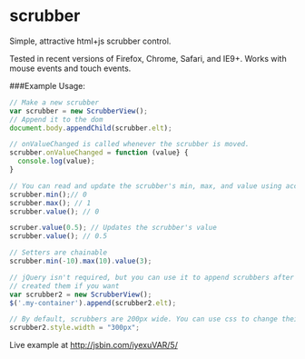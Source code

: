 scrubber
========

Simple, attractive html+js scrubber control.

Tested in recent versions of Firefox, Chrome, Safari, and IE9+. Works with mouse events and touch events.

###Example Usage:
```javascript
// Make a new scrubber
var scrubber = new ScrubberView();
// Append it to the dom
document.body.appendChild(scrubber.elt);

// onValueChanged is called whenever the scrubber is moved.
scrubber.onValueChanged = function (value} {
  console.log(value);
}

// You can read and update the scrubber's min, max, and value using accessor functions
scrubber.min();// 0
scrubber.max(); // 1
scrubber.value(); // 0

scruber.value(0.5); // Updates the scrubber's value
scrubber.value(); // 0.5

// Setters are chainable
scrubber.min(-10).max(10).value(3);

// jQuery isn't required, but you can use it to append scrubbers after you've
// created them if you want
var scrubber2 = new ScrubberView();
$('.my-container').append(scrubber2.elt);

// By default, scrubbers are 200px wide. You can use css to change their size
scrubber2.style.width = "300px";
```

Live example at http://jsbin.com/iyexuVAR/5/
